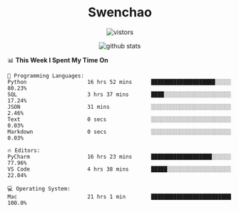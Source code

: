 <h1 align="center">Swenchao</h3>

<p align="center">
  <img src="https://visitor-badge.glitch.me/badge?page_id=Swenchao" alt="vistors" />
</p>

<p align="center">
  <img src="https://github-readme-stats.vercel.app/api?username=Swenchao&count_private=true&show_icons=true&theme=vue-dark&hide_title=true" alt="github stats" />
</p>

<!--START_SECTION:waka-->
📊 **This Week I Spent My Time On** 

```text
💬 Programming Languages: 
Python                   16 hrs 52 mins      ████████████████████░░░░░   80.23% 
SQL                      3 hrs 37 mins       ████░░░░░░░░░░░░░░░░░░░░░   17.24% 
JSON                     31 mins             ░░░░░░░░░░░░░░░░░░░░░░░░░   2.46% 
Text                     0 secs              ░░░░░░░░░░░░░░░░░░░░░░░░░   0.03% 
Markdown                 0 secs              ░░░░░░░░░░░░░░░░░░░░░░░░░   0.03%

🔥 Editors: 
PyCharm                  16 hrs 23 mins      ███████████████████░░░░░░   77.96% 
VS Code                  4 hrs 38 mins       █████░░░░░░░░░░░░░░░░░░░░   22.04%

💻 Operating System: 
Mac                      21 hrs 1 min        █████████████████████████   100.0%

```


<!--END_SECTION:waka-->
